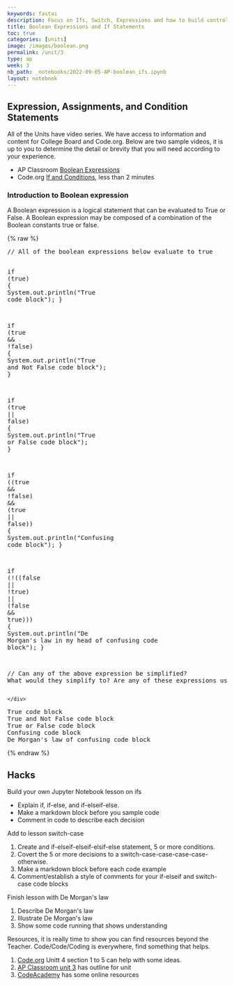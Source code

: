 ```yaml
---
keywords: fastai
description: Focus on Ifs, Switch, Expressions and how to build control structures in Java
title: Boolean Expressions and If Statements
toc: true
categories: [units]
image: /images/boolean.png
permalink: /unit/3
type: ap
week: 3
nb_path: _notebooks/2022-09-05-AP-boolean_ifs.ipynb
layout: notebook
---
```


<!--
#################################################
### THIS FILE WAS AUTOGENERATED! DO NOT EDIT! ###
#################################################
# file to edit: _notebooks/2022-09-05-AP-boolean_ifs.ipynb
-->

<div class="container" id="notebook-container">
        
<div class="cell border-box-sizing text_cell rendered"><div class="inner_cell">
<div class="text_cell_render border-box-sizing rendered_html">
<h2 id="Expression,-Assignments,-and-Condition-Statements">Expression, Assignments, and Condition Statements<a class="anchor-link" href="#Expression,-Assignments,-and-Condition-Statements"> </a></h2><p>All of the Units have video series.  We have access to information and content for College Board and Code.org.  Below are two sample videos, it is up to you to determine the detail or brevity that you will need according to your experience.</p>
<ul>
<li>AP Classroom <a href="https://apclassroom.collegeboard.org/8/home?apd=5kbsvu3q3p&amp;unit=3">Boolean Expressions</a></li>
<li>Code.org <a href="https://www.youtube.com/watch?v=2rQmLwYVYpw">If and Conditions</a>, less than 2 minutes</li>
</ul>

</div>
</div>
</div>
<div class="cell border-box-sizing text_cell rendered"><div class="inner_cell">
<div class="text_cell_render border-box-sizing rendered_html">
<h3 id="Introduction-to-Boolean-expression">Introduction to Boolean expression<a class="anchor-link" href="#Introduction-to-Boolean-expression"> </a></h3><p>A Boolean expression is a logical statement that can be evaluated to True or False.  A Boolean expression may be composed of a combination of the Boolean constants true or false.</p>

</div>
</div>
</div>
    {% raw %}
    
<div class="cell border-box-sizing code_cell rendered">
<div class="input">

<div class="inner_cell">
    <div class="input_area">
<div class=" highlight hl-java"><pre><span></span><span class="c1">// All of the boolean expressions below evaluate to true</span>

<span class="k">if</span> <span class="p">(</span><span class="kc">true</span><span class="p">)</span> <span class="p">{</span>
    <span class="n">System</span><span class="p">.</span><span class="na">out</span><span class="p">.</span><span class="na">println</span><span class="p">(</span><span class="s">&quot;True code block&quot;</span><span class="p">);</span>
<span class="p">}</span>

<span class="k">if</span> <span class="p">(</span><span class="kc">true</span> <span class="o">&amp;&amp;</span> <span class="o">!</span><span class="kc">false</span><span class="p">)</span> <span class="p">{</span>
    <span class="n">System</span><span class="p">.</span><span class="na">out</span><span class="p">.</span><span class="na">println</span><span class="p">(</span><span class="s">&quot;True and Not False code block&quot;</span><span class="p">);</span>
<span class="p">}</span>

<span class="k">if</span> <span class="p">(</span><span class="kc">true</span> <span class="o">||</span> <span class="kc">false</span><span class="p">)</span> <span class="p">{</span>
    <span class="n">System</span><span class="p">.</span><span class="na">out</span><span class="p">.</span><span class="na">println</span><span class="p">(</span><span class="s">&quot;True or False code block&quot;</span><span class="p">);</span>
<span class="p">}</span>

<span class="k">if</span> <span class="p">((</span><span class="kc">true</span> <span class="o">&amp;&amp;</span> <span class="o">!</span><span class="kc">false</span><span class="p">)</span> <span class="o">&amp;&amp;</span> <span class="p">(</span><span class="kc">true</span> <span class="o">||</span> <span class="kc">false</span><span class="p">))</span> <span class="p">{</span>
    <span class="n">System</span><span class="p">.</span><span class="na">out</span><span class="p">.</span><span class="na">println</span><span class="p">(</span><span class="s">&quot;Confusing code block&quot;</span><span class="p">);</span>
<span class="p">}</span>

<span class="k">if</span> <span class="p">(</span><span class="o">!</span><span class="p">((</span><span class="kc">false</span> <span class="o">||</span> <span class="o">!</span><span class="kc">true</span><span class="p">)</span> <span class="o">||</span> <span class="p">(</span><span class="kc">false</span> <span class="o">&amp;&amp;</span> <span class="kc">true</span><span class="p">)))</span> <span class="p">{</span>
    <span class="n">System</span><span class="p">.</span><span class="na">out</span><span class="p">.</span><span class="na">println</span><span class="p">(</span><span class="s">&quot;De Morgan&#39;s law in my head of confusing code block&quot;</span><span class="p">);</span>
<span class="p">}</span>

<span class="c1">// Can any of the above expression be simplified?  What would they simplify to?  Are any of these expressions useful?</span>
</pre></div>

    </div>
</div>
</div>

<div class="output_wrapper">
<div class="output">

<div class="output_area">

<div class="output_subarea output_stream output_stdout output_text">
<pre>True code block
True and Not False code block
True or False code block
Confusing code block
De Morgan&#39;s law of confusing code block
</pre>
</div>
</div>

</div>
</div>

</div>
    {% endraw %}

<div class="cell border-box-sizing text_cell rendered"><div class="inner_cell">
<div class="text_cell_render border-box-sizing rendered_html">
<h2 id="Hacks">Hacks<a class="anchor-link" href="#Hacks"> </a></h2><p>Build your own Jupyter Notebook lesson on ifs</p>
<ul>
<li>Explain if, if-else, and if-elseif-else.</li>
<li>Make a markdown block before you sample code</li>
<li>Comment in code to describe each decision </li>
</ul>
<p>Add to lesson switch-case</p>
<ol>
<li>Create and if-elseif-elseif-elsif-else statement, 5 or more conditions. </li>
<li>Covert the 5 or more decisions to a switch-case-case-case-case-otherwise.</li>
<li>Make a markdown block before each code example</li>
<li>Comment/establish a style of comments for your if-elseif and switch-case code blocks</li>
</ol>
<p>Finish lesson with De Morgan's law</p>
<ol>
<li>Describe De Morgan's law</li>
<li>Illustrate De Morgan's law</li>
<li>Show some code running that shows understanding</li>
</ol>
<p>Resources, it is really time to show you can find resources beyond the Teacher.   Code/Code/Coding is everywhere, find something that helps.</p>
<ol>
<li><a href="https://studio.code.org/s/csa4-2022?section_id=4160330">Code.org</a> Unitt 4 section 1 to 5 can help with some ideas.</li>
<li><a href="https://apclassroom.collegeboard.org/8/home?unit=3">AP Classroom unit 3</a> has outline for unit</li>
<li><a href="https://www.codecademy.com/learn/learn-java/modules/learn-java-conditionals-control-flow-u">CodeAcademy</a> has some online resources</li>
</ol>

</div>
</div>
</div>
</div>
 


